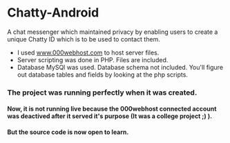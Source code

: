 # Chatty-Android
A chat messenger which maintained privacy by enabling users to create a unique Chatty ID which is to be used to contact them.

* I used www.000webhost.com to host server files. 
* Server scripting was done in PHP. Files are included.
* Database MySQl was used. Database schema not included. You'll figure out database tables and fields by looking at the php scripts.

### The project was running perfectly when it was created.
#### Now, it is not running live because the 000webhost connected account was deactived after it served it's purpose (It was a college project ;) ).
#### But the source code is now open to learn.
